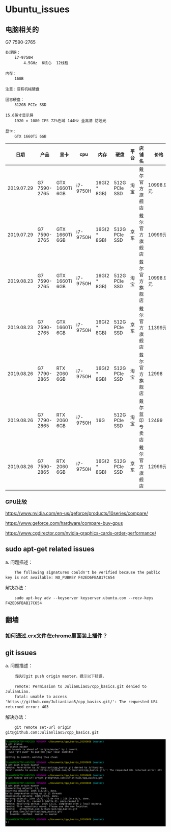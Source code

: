# Ubuntu_issues

## 电脑相关的
G7 7590-2765

```
处理器：
    i7-9750H
        4.5GHz  6核心  12线程

内存：
    16GB

注意：没有机械硬盘

固态硬盘：
    512GB PCIe SSD

15.6英寸显示屏
    1920 × 1080 IPS 72%色域 144Hz 全高清 防眩光

显卡：
    GTX 1660Ti 6GB
```

日期 | 产品 | 显卡 | cpu | 内存 | 硬盘 | 平台 | 店铺名 | 价格
-----|-----|------|-----|-----|------|------|-------|-------
2019.07.29  |  G7 7590-2765  |  GTX 1660Ti 6GB  |  i7-9750H  |  16G(2 * 8GB)  |  512G PCIe SSD  |  淘宝  |  戴尔官方旗舰店  |  10998.90元
2019.07.29  |  G7 7590-2765  |  GTX 1660Ti 6GB  |  i7-9750H  |  16G(2 * 8GB)  |  512G PCIe SSD  |  京东  |  戴尔官方旗舰店  |  10999元
2019.08.23  |  G7 7590-2765  |  GTX 1660Ti 6GB  |  i7-9750H  |  16G(2 * 8GB)  |  512G PCIe SSD  |  淘宝  |  戴尔官方旗舰店  |  10998.90元
2019.08.23  |  G7 7590-2765  |  GTX 1660Ti 6GB  |  i7-9750H  |  16G(2 * 8GB)  |  512G PCIe SSD  |  京东  |  戴尔官方旗舰店  |  11399元
2019.08.26  |  G7 7790-2865  |  RTX 2060 6GB  |  i7-9750H  |  16G(2 * 8GB)  |  512G PCIe SSD  |  淘宝  |  戴尔官方旗舰店  |  12998
2019.08.26  |  G7 7790-2865  |  RTX 2060 6GB  |  i7-9750H  |  16G  |  512G PCIe SSD  |  淘宝  |  戴尔蓝印专卖店  |  12499
2019.08.26  |  G7 7590-2865  |  RTX 2060 6GB  |  i7-9750H  |  16G(2 * 8GB)  |  512G PCIe SSD  |  京东  |  戴尔官方旗舰店  |  12999元

### GPU比较

https://www.nvidia.com/en-us/geforce/products/10series/compare/

https://www.geforce.com/hardware/compare-buy-gpus

https://www.cgdirector.com/nvidia-graphics-cards-order-performance/

## sudo apt-get related issues
a.
问题描述：
```
    The following signatures couldn't be verified because the public key is not available: NO_PUBKEY F42ED6FBAB17C654
```

解决办法：
```
    sudo apt-key adv --keyserver keyserver.ubuntu.com --recv-keys F42ED6FBAB17C654
```

## 翻墙

### 如何通过.crx文件在chrome里面装上插件？

## git issues

a.
问题描述：
```
    当执行git push origin master，提示以下错误，

    remote: Permission to JulianLiao5/cpp_basics.git denied to JulianLiao.
    fatal: unable to access 'https://github.com/JulianLiao5/cpp_basics.git/': The requested URL returned error: 403
```
解决办法：
```
    git remote set-url origin git@github.com:Julianliao5/cpp_basics.git
```

![git push error](imgs/git/git_push_error_fix.PNG "git push error")
